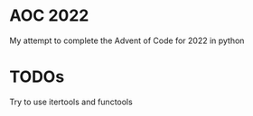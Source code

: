 # AOC 2022
My attempt to complete the Advent of Code for 2022 in python

# TODOs
Try to use itertools and functools
